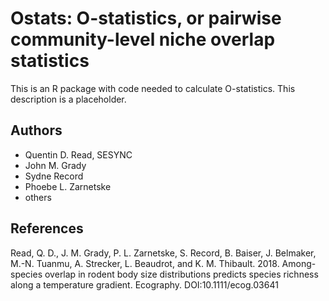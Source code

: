 # Ostats: O-statistics, or pairwise community-level niche overlap statistics

This is an R package with code needed to calculate O-statistics. This description is a placeholder.

## Authors

* Quentin D. Read, SESYNC
* John M. Grady
* Sydne Record
* Phoebe L. Zarnetske
* others

## References

Read, Q. D., J. M. Grady, P. L. Zarnetske, S. Record, B. Baiser, J. Belmaker, M.-N. Tuanmu, A. Strecker, L. Beaudrot, and K. M. Thibault. 2018. Among-species overlap in rodent body size distributions predicts species richness along a temperature gradient. Ecography. DOI:10.1111/ecog.03641
